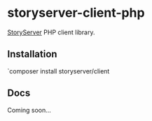 # storyserver-client-php

[StoryServer](https://storyserver.io/) PHP client library.


## Installation

`composer install storyserver/client

## Docs

Coming soon...

